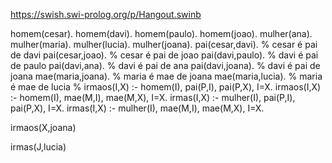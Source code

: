 https://swish.swi-prolog.org/p/Hangout.swinb


homem(cesar).
homem(davi).
homem(paulo).
homem(joao).
mulher(ana).
mulher(maria).
mulher(lucia).
mulher(joana).
pai(cesar,davi). % cesar é pai de davi
pai(cesar,joao). % cesar é pai de joao
pai(davi,paulo). % davi é pai de paulo
pai(davi,ana). % davi é pai de ana
pai(davi,joana). % davi é pai de joana
mae(maria,joana). % maria é mae de joana
mae(maria,lucia). % maria é mae de lucia
%
irmaos(I,X) :- homem(I), pai(P,I), pai(P,X), I\=X.
irmaos(I,X) :- homem(I), mae(M,I), mae(M,X), I\=X.
irmas(I,X) :- mulher(I), pai(P,I), pai(P,X), I\=X.
irmas(I,X) :- mulher(I), mae(M,I), mae(M,X), I\=X.


irmaos(X,joana)


irmas(J,lucia)
